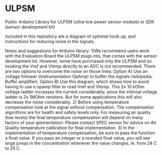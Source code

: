 # ULPSM
Public Arduino Library for ULPSM (ultra-low power sensor module) or SDK (sensor development kit)

Included in this repository are a diagram of optional hook up, and instructions for reducing noise in the signals.

Notes and suggestions for Arduino library:
1)We recommend users work with the Evaluation Board the ULPSM plugs into, that comes with the sensor development kit.
However, some have purchased only the ULPSM and so hooking the Vref and Vtemp directly to an ADC is not recommended. There are two options to overcome the noise on those lines:
Option A) Use an voltage follower (instrumentation OpAmp) to buffer the signals  (wikipedia: Buffer amplifier).
Option B) Use this diagram, which shows how to avoid having to use a opamp filter to read Vref and Vtemp. This 2x 10 kOhm voltage ladder increases the current considerably, since the internal voltage ladder is 2x 1MOhm resistors. But for some applications this will also decrease the noise considerably.
2) Before using temperature compensation look at the signal without compensation. The compensation algorithms are for health and safety levels only. For measuring air quality (low levels) the final temperature compensation will depend on many factors of your iplementation. Please contact SPEC sensor for advice on Air Quality temperature calibration for final implementation.
3) In the implementation of temperature compensation, be sure to pass the function a float value. If you pass an integer or a rounded float value, you will see large jumps in the concentration whenever the value changes, ie. from 24 C to 25 C. 
